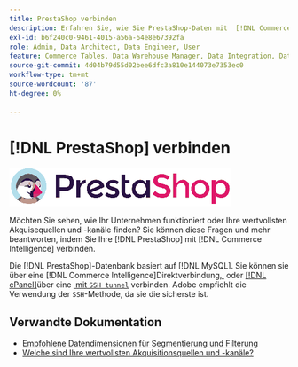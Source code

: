 ```yaml
---
title: PrestaShop verbinden
description: Erfahren Sie, wie Sie PrestaShop-Daten mit  [!DNL Commerce Intelligence] verbinden.
exl-id: b6f240c0-9461-4015-a56a-64e8e67392fa
role: Admin, Data Architect, Data Engineer, User
feature: Commerce Tables, Data Warehouse Manager, Data Integration, Data Import/Export
source-git-commit: 4d04b79d55d02bee6dfc3a810e144073e7353ec0
workflow-type: tm+mt
source-wordcount: '87'
ht-degree: 0%

---
```


# [!DNL PrestaShop] verbinden

![PrestaShop-Logo](../../../assets/Prestashop-logo.png)

Möchten Sie sehen, wie Ihr Unternehmen funktioniert oder Ihre wertvollsten Akquisequellen und -kanäle finden? Sie können diese Fragen und mehr beantworten, indem Sie Ihre [!DNL PrestaShop] mit [!DNL Commerce Intelligence] verbinden.

Die [!DNL PrestaShop]-Datenbank basiert auf [!DNL MySQL]. Sie können sie über eine [!DNL Commerce Intelligence]Direktverbindung[, &#x200B;](../integrations/mysql-via-a-direct-connection.md) oder [[!DNL cPanel]](../integrations/mysql-via-cpanel.md)über eine [&#x200B; mit `SSH tunnel`](../integrations/mysql-via-ssh-tunnel.md) verbinden. Adobe empfiehlt die Verwendung der `SSH`-Methode, da sie die sicherste ist.

## Verwandte Dokumentation

* [Empfohlene Datendimensionen für Segmentierung und Filterung](../../../best-practices/segment-filter.md)
* [Welche sind Ihre wertvollsten Akquisitionsquellen und -kanäle?](../../analysis/most-value-source-channel.md)
